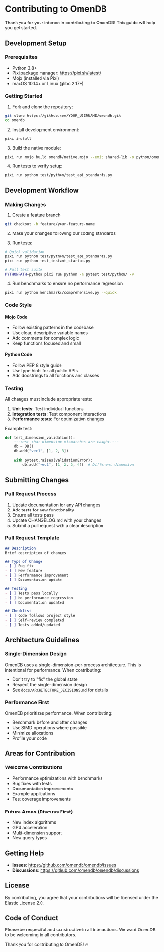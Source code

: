 # Contributing to OmenDB

Thank you for your interest in contributing to OmenDB! This guide will help you get started.

## Development Setup

### Prerequisites

- Python 3.8+
- Pixi package manager: https://pixi.sh/latest/
- Mojo (installed via Pixi)
- macOS 10.14+ or Linux (glibc 2.17+)

### Getting Started

1. Fork and clone the repository:
```bash
git clone https://github.com/YOUR_USERNAME/omendb.git
cd omendb
```

2. Install development environment:
```bash
pixi install
```

3. Build the native module:
```bash
pixi run mojo build omendb/native.mojo --emit shared-lib -o python/omendb/native.so
```

4. Run tests to verify setup:
```bash
pixi run python test/python/test_api_standards.py
```

## Development Workflow

### Making Changes

1. Create a feature branch:
```bash
git checkout -b feature/your-feature-name
```

2. Make your changes following our coding standards

3. Run tests:
```bash
# Quick validation
pixi run python test/python/test_api_standards.py
pixi run python test_instant_startup.py

# Full test suite
PYTHONPATH=python pixi run python -m pytest test/python/ -v
```

4. Run benchmarks to ensure no performance regression:
```bash
pixi run python benchmarks/comprehensive.py --quick
```

### Code Style

#### Mojo Code
- Follow existing patterns in the codebase
- Use clear, descriptive variable names
- Add comments for complex logic
- Keep functions focused and small

#### Python Code  
- Follow PEP 8 style guide
- Use type hints for all public APIs
- Add docstrings to all functions and classes

### Testing

All changes must include appropriate tests:

1. **Unit tests**: Test individual functions
2. **Integration tests**: Test component interactions
3. **Performance tests**: For optimization changes

Example test:
```python
def test_dimension_validation():
    """Test that dimension mismatches are caught."""
    db = DB()
    db.add("vec1", [1, 2, 3])
    
    with pytest.raises(ValidationError):
        db.add("vec2", [1, 2, 3, 4])  # Different dimension
```

## Submitting Changes

### Pull Request Process

1. Update documentation for any API changes
2. Add tests for new functionality
3. Ensure all tests pass
4. Update CHANGELOG.md with your changes
5. Submit a pull request with a clear description

### Pull Request Template

```markdown
## Description
Brief description of changes

## Type of Change
- [ ] Bug fix
- [ ] New feature
- [ ] Performance improvement
- [ ] Documentation update

## Testing
- [ ] Tests pass locally
- [ ] No performance regression
- [ ] Documentation updated

## Checklist
- [ ] Code follows project style
- [ ] Self-review completed
- [ ] Tests added/updated
```

## Architecture Guidelines

### Single-Dimension Design

OmenDB uses a single-dimension-per-process architecture. This is intentional for performance. When contributing:

- Don't try to "fix" the global state
- Respect the single-dimension design
- See `docs/ARCHITECTURE_DECISIONS.md` for details

### Performance First

OmenDB prioritizes performance. When contributing:

- Benchmark before and after changes
- Use SIMD operations where possible
- Minimize allocations
- Profile your code

## Areas for Contribution

### Welcome Contributions

- Performance optimizations with benchmarks
- Bug fixes with tests
- Documentation improvements
- Example applications
- Test coverage improvements

### Future Areas (Discuss First)

- New index algorithms
- GPU acceleration
- Multi-dimension support
- New query types

## Getting Help

- **Issues**: https://github.com/omendb/omendb/issues
- **Discussions**: https://github.com/omendb/omendb/discussions

## License

By contributing, you agree that your contributions will be licensed under the Elastic License 2.0.

## Code of Conduct

Please be respectful and constructive in all interactions. We want OmenDB to be welcoming to all contributors.

Thank you for contributing to OmenDB! 🔥